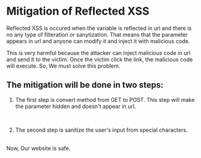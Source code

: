 <h1>Mitigation of Reflected XSS</h1>
<p>Reflected XSS is occured when the variable is reflected in url and there is no any type of filteration or sanytization. That means that the parameter appears in url and anyone can modify it and inject it with malicious code.</p>
<p>This is very harmful because the attacker can inject malicious code in url and send it to the victim. Once the victim click the link, the malicious code will execute.
So, We must solve this problem.</p>
<h2>The mitigation will be done in two steps:</h2>
<ol>
  <li>
    </p>The first step is convert method from GET to POST. This step will make the parameter hidden and doesn't appear in url.</p>
  </li>
      <br>
  <li>
    <p>The second step is sanitize the user's input from special characters.</p>
  </li>
</ol>
<br>
Now, Our website is safe.

